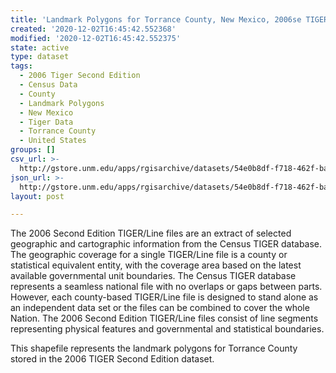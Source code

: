```yaml
---
title: 'Landmark Polygons for Torrance County, New Mexico, 2006se TIGER'
created: '2020-12-02T16:45:42.552368'
modified: '2020-12-02T16:45:42.552375'
state: active
type: dataset
tags:
  - 2006 Tiger Second Edition
  - Census Data
  - County
  - Landmark Polygons
  - New Mexico
  - Tiger Data
  - Torrance County
  - United States
groups: []
csv_url: >-
  http://gstore.unm.edu/apps/rgisarchive/datasets/54e0b8df-f718-462f-ba9a-90d4daad7c76/tgr2006se_torr_lpy.derived.csv
json_url: >-
  http://gstore.unm.edu/apps/rgisarchive/datasets/54e0b8df-f718-462f-ba9a-90d4daad7c76/tgr2006se_torr_lpy.derived.json
layout: post

---
```

The 2006 Second Edition TIGER/Line files are an extract of selected geographic and cartographic information from the Census TIGER database.  The geographic coverage for a single TIGER/Line file is a county or statistical equivalent entity, with the coverage area based on the latest available governmental unit boundaries. The Census TIGER database represents a seamless national file with no overlaps or gaps between parts.  However, each county-based TIGER/Line file is designed to stand alone as an independent data set or the files can be combined to cover the whole Nation.  The 2006 Second Edition  TIGER/Line files consist of line segments representing physical features and governmental and statistical boundaries.  

This shapefile represents the landmark polygons for Torrance County stored in the 2006 TIGER Second Edition dataset.
